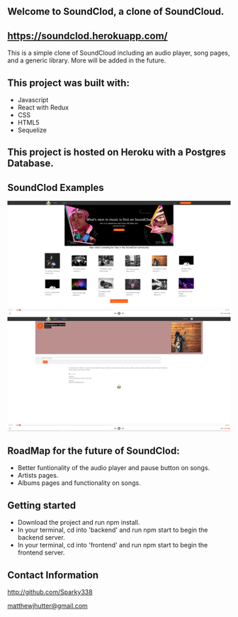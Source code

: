 
## Welcome to SoundClod, a clone of SoundCloud.

## https://soundclod.herokuapp.com/

This is a simple clone of SoundCloud including an audio player, song pages, and a generic library. More will be added in the future.

## This project was built with:
- Javascript
- React with Redux
- CSS
- HTML5
- Sequelize

## This project is hosted on Heroku with a Postgres Database.

## SoundClod Examples
![SoundClod-splash-page](./Readme-Assets/SoundClodSplash.png)
![SoundClod-song-page](./Readme-Assets/SoundClodSongPage.png)


## RoadMap for the future of SoundClod:
- Better funtionality of the audio player and pause button on songs.
- Artists pages.
- Albums pages and functionality on songs.

## Getting started
- Download the project and run npm install.
- In your terminal, cd into 'backend' and run npm start to begin the backend server.
- In your terminal, cd into 'frontend' and run npm start to begin the frontend server.

## Contact Information
http://github.com/Sparky338

matthewjhutter@gmail.com
